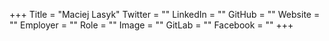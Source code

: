 +++
Title = "Maciej Lasyk"
Twitter = ""
LinkedIn = ""
GitHub = ""
Website = ""
Employer = ""
Role = ""
Image = ""
GitLab = ""
Facebook = ""
+++
